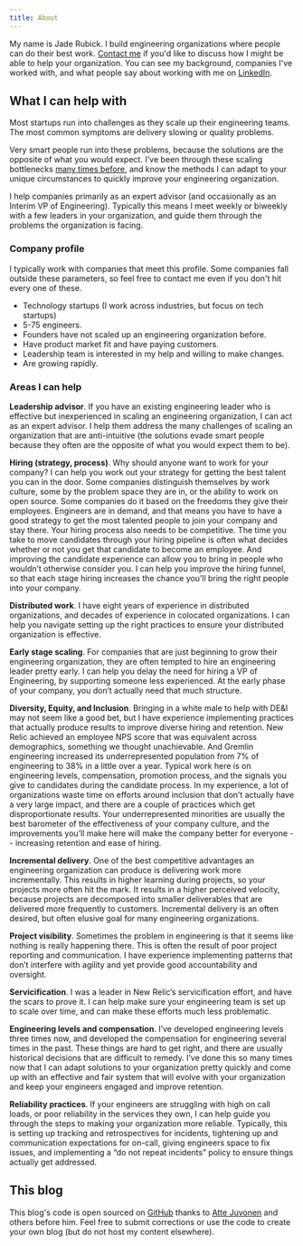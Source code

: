 ```yaml
---
title: About
---
```

<re-img src="avatar-large.jpeg" hovereffect=true></re-img>

My name is Jade Rubick. I build engineering organizations where people can do their best work. [Contact me](/contact) if you'd like to discuss how I might be able to help your organization. You can see my background, companies I've worked with, and what people say about working with me on [LinkedIn](https://www.linkedin.com/in/jaderubick/). 

## What I can help with

Most startups run into challenges as they scale up their engineering teams. The most common symptoms are delivery slowing or quality problems. 

Very smart people run into these problems, because the solutions  are the opposite of what you would expect. I've been through these scaling bottlenecks [many times before](https://www.linkedin.com/in/jaderubick/), and know the methods I can adapt to your unique circumstances to quickly improve your engineering organization. 

I help companies primarily as an expert advisor (and occasionally as an Interim VP of Engineering). Typically this means I meet weekly or biweekly with a few leaders in your organization, and guide them through the problems the organization is facing. 

### Company profile

I typically work with companies that meet this profile. Some companies fall outside these parameters, so feel free to contact me even if you don't hit every one of these.

* Technology startups (I work across industries, but focus on tech startups)
* 5-75 engineers.
* Founders have not scaled up an engineering organization before.
* Have product market fit and have paying customers.
* Leadership team is interested in my help and willing to make changes.
* Are growing rapidly.

### Areas I can help

**Leadership advisor**. If you have an existing engineering leader who is effective but inexperienced in scaling an engineering organization, I can act as an expert advisor. I help them address the many challenges of scaling an organization that are anti-intuitive (the solutions evade smart people because they often are the opposite of what you would expect them to be). 

**Hiring (strategy, process)**. Why should anyone want to work for your company? I can help you work out your strategy for getting the best talent you can in the door. Some companies distinguish themselves by work culture, some by the problem space they are in, or the ability to work on open source. Some companies do it based on the freedoms they give their employees. Engineers are in demand, and that means you have to have a good strategy to get the most talented people to join your company and stay there. Your hiring process also needs to be competitive. The time you take to move candidates through your hiring pipeline is often what decides whether or not you get that candidate to become an employee. And improving the candidate experience can allow you to bring in people who wouldn’t otherwise consider you. I can help you improve the hiring funnel, so that each stage hiring increases the chance you’ll bring the right people into your company.

**Distributed work**. I have eight years of experience in distributed organizations, and decades of experience in colocated organizations. I can help you navigate setting up the right practices to ensure your distributed organization is effective.

**Early stage scaling**. For companies that are just beginning to grow their engineering organization, they are often tempted to hire an engineering leader pretty early. I can help you delay the need for hiring a VP of Engineering, by supporting someone less experienced. At the early phase of your company, you don’t actually need that much structure.

**Diversity, Equity, and Inclusion**. Bringing in a white male to help with DE&I may not seem like a good bet, but I have experience implementing practices that actually produce results to improve diverse hiring and retention. New Relic achieved an employee NPS score that was equivalent across demographics, something we thought unachievable. And Gremlin engineering increased its underrepresented population from 7% of engineering to 38% in a little over a year. Typical work here is on engineering levels, compensation, promotion process, and the signals you give to candidates during the candidate process. In my experience, a lot of organizations waste time on efforts around inclusion that don’t actually have a very large impact, and there are a couple of practices which get disproportionate results. Your underrepresented minorities are usually the best barometer of the effectiveness of your company culture, and the improvements you’ll make here will make the company better for everyone -- increasing retention and ease of hiring.

**Incremental delivery**. One of the best competitive advantages an engineering organization can produce is delivering work more incrementally. This results in higher learning during projects, so your projects more often hit the mark. It results in a higher perceived velocity, because projects are decomposed into smaller deliverables that are delivered more frequently to customers. Incremental delivery is an often desired, but often elusive goal for many engineering organizations. 

**Project visibility**. Sometimes the problem in engineering is that it seems like nothing is really happening there. This is often the result of poor project reporting and communication. I have experience implementing patterns that don’t interfere with agility and yet provide good accountability and oversight. 

**Servicification**. I was a leader in New Relic’s servicification effort, and have the scars to prove it. I can help make sure your engineering team is set up to scale over time, and can make these efforts much less problematic.

**Engineering levels and compensation**. I’ve developed engineering levels three times now, and developed the compensation for engineering several times in the past. These things are hard to get right, and there are usually historical decisions that are difficult to remedy. I’ve done this so many times now that I can adapt solutions to your organization pretty quickly and come up with an effective and fair system that will evolve with your organization and keep your engineers engaged and improve retention. 

**Reliability practices**. If your engineers are struggling with high on call loads, or poor reliability in the services they own, I can help guide you through the steps to making your organization more reliable. Typically, this is setting up tracking and retrospectives for incidents, tightening up and communication expectations for on-call, giving engineers space to fix issues, and implementing a “do not repeat incidents” policy to ensure things actually get addressed.

## This blog

This blog's code is open sourced on [GitHub](https://www.github.com/jadeforrest/blog/) thanks to [Atte Juvonen](https://github.com/baobabKoodaa/blog) and others before him. Feel free to submit corrections or use the code to create your own blog (but do not host my content elsewhere).

<re-icons></re-icons>